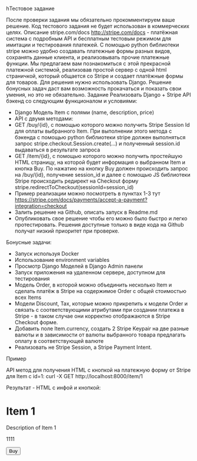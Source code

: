 hТестовое задание

После проверки задания мы обязательно прокомментируем ваше решение. Код тестового задания не будет использован в коммерческих целях. 
Описание
stripe.com/docs http://stripe.com/docs - платёжная система с подробным API и бесплатным тестовым режимом для имитации и тестирования платежей. С помощью python библиотеки stripe можно удобно создавать платежные формы разных видов, сохранять данные клиента, и реализовывать прочие платежные функции. 
Мы предлагаем вам познакомиться с этой прекрасной платежной системой, реализовав простой сервер с одной html страничкой, который общается со Stripe и создает платёжные формы для товаров. 
Для решения нужно использовать Django. Решение бонусных задач даст вам возможность прокачаться и показать свои умения, но это не обязательно. 
Задание
Реализовать Django + Stripe API бэкенд со следующим функционалом и условиями:
-	Django Модель Item с полями (name, description, price) 
-	API с двумя методами:
-	GET /buy/{id}, c помощью которого можно получить Stripe Session Id для оплаты выбранного Item. При выполнении этого метода c бэкенда с помощью python библиотеки stripe должен выполняться запрос stripe.checkout.Session.create(...) и полученный session.id выдаваться в результате запроса
-	GET /item/{id}, c помощью которого можно получить простейшую HTML страницу, на которой будет информация о выбранном Item и кнопка Buy. По нажатию на кнопку Buy должен происходить запрос на /buy/{id}, получение session_id и далее  с помощью JS библиотеки Stripe происходить редирект на Checkout форму stripe.redirectToCheckout(sessionId=session_id)
-	Пример реализации можно посмотреть в пунктах 1-3 тут https://stripe.com/docs/payments/accept-a-payment?integration=checkout
-	Залить решение на Github, описать запуск в Readme.md
-	Опубликовать свое решение чтобы его можно было быстро и легко протестировать. Решения доступные только в виде кода на Github получат низкий приоритет при проверке.

Бонусные задачи: 
-	Запуск используя Docker
-	Использование environment variables
-	Просмотр Django Моделей в Django Admin панели
-	Запуск приложения на удаленном сервере, доступном для тестирования
-	Модель Order, в которой можно объединить несколько Item и сделать платёж в Stripe на содержимое Order c общей стоимостью всех Items
-	Модели Discount, Tax, которые можно прикрепить к модели Order и связать с соответствующими атрибутами при создании платежа в Stripe - в таком случае они корректно отображаются в Stripe Checkout форме. 
-	Добавить поле Item.currency, создать 2 Stripe Keypair на две разные валюты и в зависимости от валюты выбранного товара предлагать оплату в соответствующей валюте
-	Реализовать не Stripe Session, а Stripe Payment Intent.

Пример

API метод для получения HTML c кнопкой на платежную форму от Stripe для Item с id=1: 
curl -X GET http://localhost:8000/item/1

Результат - HTML c инфой и кнопкой:
<html>
  <head>
    <title>Buy Item 1</title>
  </head>
  <body>
    <h1>Item 1</h1>
    <p>Description of Item 1</p>
    <p>1111</p>
    <button id="buy-button">Buy</button>
    <script type="text/javascript">
      var stripe = Stripe('pk_test_a9nwZVa5O7b0xz3lxl318KSU00x1L9ZWsF');
      var buyButton = document.getElementById(buy-button');
      buyButton.addEventListener('click', function() {
        // Create a new Checkout Session using the server-side endpoint 
        // Redirect to Stripe Session Checkout
        fetch('/buy/1', {method: 'GET'})
        .then(response => return response.json())
        .then(session => stripe.redirectToCheckout({ sessionId: session.id }))
      });
    </script>
  </body>
</html>

